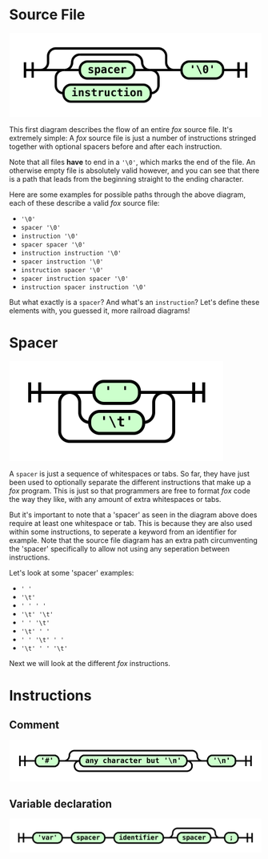 # Source File

![](img/railroad-src-file.svg)

This first diagram describes the flow of an entire *fox* source file. It's extremely simple: A *fox* source file is just a number of instructions stringed together with optional spacers before and after each instruction.

Note that all files **have** to end in a `'\0'`, which marks the end of the file. An otherwise empty file is absolutely valid however, and you can see that there is a path that leads from the beginning straight to the ending character.

Here are some examples for possible paths through the above diagram, each of these describe a valid *fox* source file:

- `'\0'`
- `spacer '\0'`
- `instruction '\0'`
- `spacer spacer '\0'`
- `instruction instruction '\0'`
- `spacer instruction '\0'`
- `instruction spacer '\0'`
- `spacer instruction spacer '\0'`
- `instruction spacer instruction '\0'`

But what exactly is a `spacer`? And what's an `instruction`? Let's define these elements with, you guessed it, more railroad diagrams!


# Spacer

![](img/railroad-spacer.svg)

A `spacer` is just a sequence of whitespaces or tabs. So far, they have just been used to optionally separate the different instructions that make up a *fox* program. This is just so that programmers are free to format *fox* code the way they like, with any amount of extra whitespaces or tabs.

But it's important to note that a 'spacer' as seen in the diagram above does require at least one whitespace or tab. This is because they are also used within some instructions, to seperate a keyword from an identifier for example. Note that the source file diagram has an extra path circumventing the 'spacer' specifically to allow not using any seperation between instructions.

Let's look at some 'spacer' examples:

- `' '`
- `'\t'`
- `' ' ' '`
- `'\t' '\t'`
- `' ' '\t'`
- `'\t' ' '`
- `' ' '\t' ' '`
- `'\t' ' ' '\t'`

Next we will look at the different *fox* instructions.


# Instructions

## Comment

![](img/railroad-comment.svg)

## Variable declaration

![](img/railroad-var-declaration.svg)

